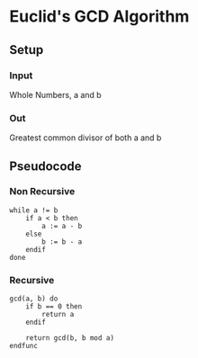 # Euclid's GCD Algorithm

## Setup

### Input
Whole Numbers, a and b

### Out
Greatest common divisor of both a and b

## Pseudocode

### Non Recursive
```
while a != b
    if a < b then
        a := a - b
    else
        b := b - a
    endif
done
```

### Recursive
```
gcd(a, b) do
    if b == 0 then
        return a
    endif

    return gcd(b, b mod a)
endfunc
```
